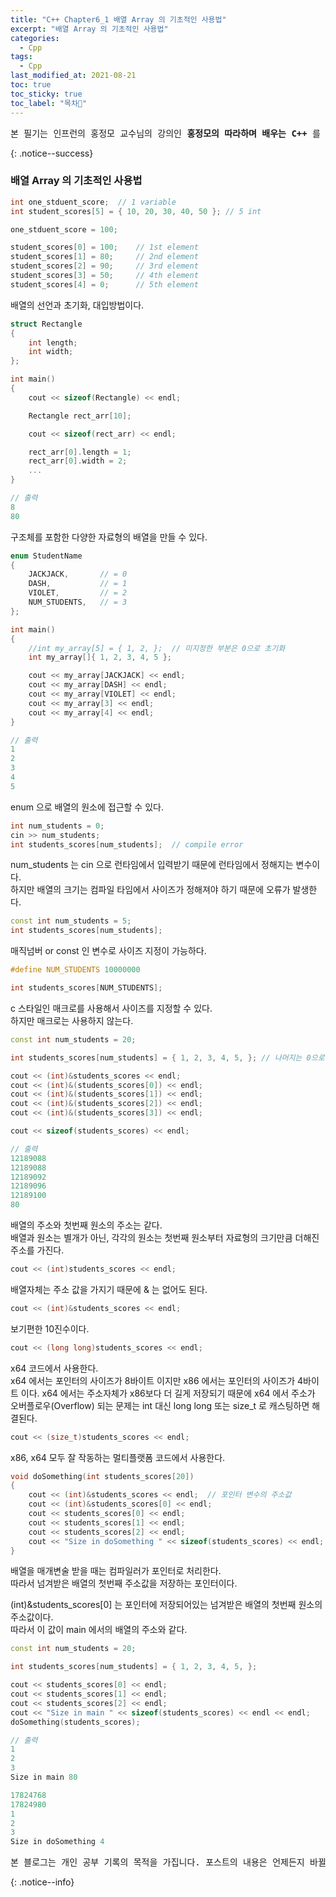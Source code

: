 ```yaml
---
title: "C++ Chapter6_1 배열 Array 의 기초적인 사용법"
excerpt: "배열 Array 의 기초적인 사용법"
categories:
  - Cpp
tags:
  - Cpp
last_modified_at: 2021-08-21
toc: true
toc_sticky: true
toc_label: "목차👀"
---
```


<pre>본 필기는 인프런의 홍정모 교수님의 강의인 <b>홍정모의 따라하며 배우는 C++</b> 를 듣고 작성합니다.</pre>{: .notice--success}

### 배열 Array 의 기초적인 사용법
```cpp
int one_stduent_score;	// 1 variable
int student_scores[5] = { 10, 20, 30, 40, 50 };	// 5 int

one_stduent_score = 100;

student_scores[0] = 100;	// 1st element
student_scores[1] = 80;		// 2nd element
student_scores[2] = 90;		// 3rd element
student_scores[3] = 50;		// 4th element
student_scores[4] = 0;		// 5th element
```
배열의 선언과 초기화, 대입방법이다.

```cpp
struct Rectangle
{
    int length;
    int width;
};

int main()
{
    cout << sizeof(Rectangle) << endl;

    Rectangle rect_arr[10];

    cout << sizeof(rect_arr) << endl;

    rect_arr[0].length = 1;
    rect_arr[0].width = 2;
    ...
}

// 출력
8
80
```
구조체를 포함한 다양한 자료형의 배열을 만들 수 있다.

```cpp
enum StudentName
{
    JACKJACK,       // = 0
    DASH,           // = 1	
    VIOLET,         // = 2
    NUM_STUDENTS,   // = 3
};

int main()
{
    //int my_array[5] = { 1, 2, };	// 미지정한 부분은 0으로 초기화
    int my_array[]{ 1, 2, 3, 4, 5 };

    cout << my_array[JACKJACK] << endl;
    cout << my_array[DASH] << endl;
    cout << my_array[VIOLET] << endl;
    cout << my_array[3] << endl;
    cout << my_array[4] << endl;
}

// 출력
1
2
3
4
5
```
enum 으로 배열의 원소에 접근할 수 있다.

```cpp
int num_students = 0;
cin >> num_students;	
int students_scores[num_students];	// compile error
```
num_students 는 cin 으로 런타임에서 입력받기 때문에 런타임에서 정해지는 변수이다.    
하지만 배열의 크기는 컴파일 타임에서 사이즈가 정해져야 하기 때문에 오류가 발생한다.

```cpp
const int num_students = 5;
int students_scores[num_students];		
```
매직넘버 or const 인 변수로 사이즈 지정이 가능하다.   

```cpp
#define NUM_STUDENTS 10000000

int students_scores[NUM_STUDENTS];
```
c 스타일인 매크로를 사용해서 사이즈를 지정할 수 있다.    
하지만 매크로는 사용하지 않는다.

```cpp
const int num_students = 20;

int students_scores[num_students] = { 1, 2, 3, 4, 5, }; // 나머지는 0으로 초기화

cout << (int)&students_scores << endl;
cout << (int)&(students_scores[0]) << endl;
cout << (int)&(students_scores[1]) << endl;
cout << (int)&(students_scores[2]) << endl;
cout << (int)&(students_scores[3]) << endl;

cout << sizeof(students_scores) << endl;

// 출력
12189088
12189088
12189092
12189096
12189100
80
```
배열의 주소와 첫번째 원소의 주소는 같다.     
배열과 원소는 별개가 아닌, 각각의 원소는 첫번째 원소부터 자료형의 크기만큼 더해진 주소를 가진다.

```cpp
cout << (int)students_scores << endl;			
```
배열자체는 주소 값을 가지기 때문에 & 는 없어도 된다.

```cpp
cout << (int)&students_scores << endl;			
```
보기편한 10진수이다.

```cpp
cout << (long long)students_scores << endl;	
```
x64	코드에서 사용한다.    
x64 에서는 포인터의 사이즈가 8바이트 이지만 x86 에서는 포인터의 사이즈가 4바이트 이다.
x64 에서는 주소자체가 x86보다 더 길게 저장되기 때문에 x64 에서 주소가 오버플로우(Overflow) 되는 문제는 int 대신 long long 또는 size_t 로 캐스팅하면 해결된다.

```cpp
cout << (size_t)students_scores << endl;	
```
x86, x64 모두 잘 작동하는 멀티플랫폼 코드에서 사용한다.

```cpp
void doSomething(int students_scores[20])	
{
    cout << (int)&students_scores << endl;	// 포인터 변수의 주소값
    cout << (int)&students_scores[0] << endl;	
    cout << students_scores[0] << endl;			
    cout << students_scores[1] << endl;
    cout << students_scores[2] << endl;
    cout << "Size in doSomething " << sizeof(students_scores) << endl;	// 포인터 변수의 사이즈이다.
}
```
배열을 매개변술 받을 때는 컴파일러가 포인터로 처리한다.    
따라서 넘겨받은 배열의 첫번째 주소값을 저장하는 포인터이다.

(int)&students_scores[0] 는 포인터에 저장되어있는 넘겨받은 배열의 첫번째 원소의 주소값이다.    
따라서 이 값이 main 에서의 배열의 주소와 같다.

```cpp
const int num_students = 20;

int students_scores[num_students] = { 1, 2, 3, 4, 5, };

cout << students_scores[0] << endl;
cout << students_scores[1] << endl;
cout << students_scores[2] << endl;
cout << "Size in main " << sizeof(students_scores) << endl << endl;
doSomething(students_scores);

// 출력
1
2
3
Size in main 80

17824768
17824980
1
2
3
Size in doSomething 4
```

<pre>본 블로그는 개인 공부 기록의 목적을 가집니다. 포스트의 내용은 언제든지 바뀔 수 있습니다.</pre>{: .notice--info}